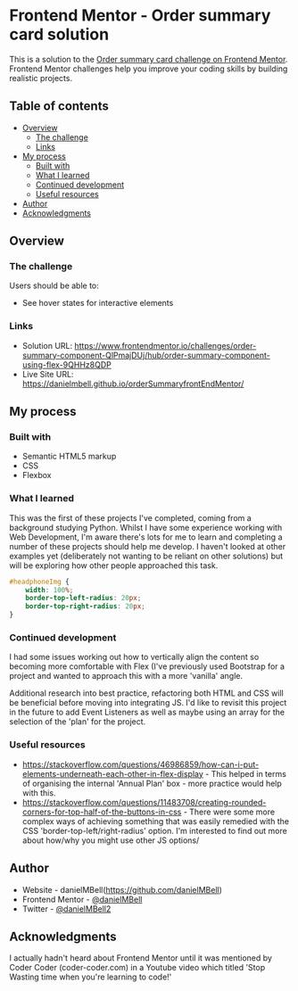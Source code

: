 # Frontend Mentor - Order summary card solution

This is a solution to the [Order summary card challenge on Frontend Mentor](https://www.frontendmentor.io/challenges/order-summary-component-QlPmajDUj). Frontend Mentor challenges help you improve your coding skills by building realistic projects. 

## Table of contents

- [Overview](#overview)
  - [The challenge](#the-challenge)
  - [Links](#links)
- [My process](#my-process)
  - [Built with](#built-with)
  - [What I learned](#what-i-learned)
  - [Continued development](#continued-development)
  - [Useful resources](#useful-resources)
- [Author](#author)
- [Acknowledgments](#acknowledgments)

## Overview

### The challenge

Users should be able to:

- See hover states for interactive elements

### Links

- Solution URL: https://www.frontendmentor.io/challenges/order-summary-component-QlPmajDUj/hub/order-summary-component-using-flex-9QHHz8QDP
- Live Site URL: https://danielmbell.github.io/orderSummaryfrontEndMentor/

## My process

### Built with

- Semantic HTML5 markup
- CSS
- Flexbox

### What I learned

This was the first of these projects I've completed, coming from a background studying Python. Whilst I have some experience working with Web Development, I'm aware there's lots for me to learn and completing a number of these projects should help me develop. I haven't looked at other examples yet (deliberately not wanting to be reliant on other solutions) but will be exploring how other people approached this task.


```css
#headphoneImg {
    width: 100%;
    border-top-left-radius: 20px;
    border-top-right-radius: 20px;
}
```

### Continued development

I had some issues working out how to vertically align the content so becoming more comfortable with Flex (I've previously used Bootstrap for a project and wanted to approach this with a more 'vanilla' angle.

Additional research into best practice, refactoring both HTML and CSS will be beneficial before moving into integrating JS. I'd like to revisit this project in the future to add Event Listeners as well as maybe using an array for the selection of the 'plan' for the project.

### Useful resources

- https://stackoverflow.com/questions/46986859/how-can-i-put-elements-underneath-each-other-in-flex-display - This helped in terms of organising the internal 'Annual Plan' box - more practice would help with this.
- https://stackoverflow.com/questions/11483708/creating-rounded-corners-for-top-half-of-the-buttons-in-css - There were some more complex ways of achieving something that was easily remedied with the CSS 'border-top-left/right-radius' option. I'm interested to find out more about how/why you might use other JS options/

## Author

- Website - danielMBell(https://github.com/danielMBell)
- Frontend Mentor - [@danielMBell](https://www.frontendmentor.io/profile/danielMBell)
- Twitter - [@danielMBell2](https://twitter.com/danielMBell2)

## Acknowledgments

I actually hadn't heard about Frontend Mentor until it was mentioned by Coder Coder (coder-coder.com) in a Youtube video which titled 'Stop Wasting time when you're learning to code!'
